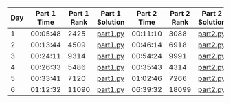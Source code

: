 | Day | Part 1 Time | Part 1 Rank | Part 1 Solution                                                                                 | Part 2 Time | Part 2 Rank | Part 2 Solution                                                                                 |
|-----|-------------|-------------|--------------------------------------------------------------------------------------------------|-------------|-------------|--------------------------------------------------------------------------------------------------|
|  1  | 00:05:48    |  2425       | [part1.py](https://github.com/tcrivat/advent-of-code-2024/blob/main/day1/part1.py)             | 00:11:10    |  3088       | [part2.py](https://github.com/tcrivat/advent-of-code-2024/blob/main/day1/part2.py)             |
|  2  | 00:13:44    |  4509       | [part1.py](https://github.com/tcrivat/advent-of-code-2024/blob/main/day2/part1.py)             | 00:46:14    |  6918       | [part2.py](https://github.com/tcrivat/advent-of-code-2024/blob/main/day2/part2.py)             |
|  3  | 00:24:11    |  9314       | [part1.py](https://github.com/tcrivat/advent-of-code-2024/blob/main/day3/part1.py)             | 00:54:24    |  9991       | [part2.py](https://github.com/tcrivat/advent-of-code-2024/blob/main/day3/part2.py)             |
|  4  | 00:26:33    |  5486       | [part1.py](https://github.com/tcrivat/advent-of-code-2024/blob/main/day4/part1.py)             | 00:35:43    |  4314       | [part2.py](https://github.com/tcrivat/advent-of-code-2024/blob/main/day4/part2.py)             |
|  5  | 00:33:41    |  7120       | [part1.py](https://github.com/tcrivat/advent-of-code-2024/blob/main/day5/part1.py)             | 01:02:46    |  7266       | [part2.py](https://github.com/tcrivat/advent-of-code-2024/blob/main/day5/part2.py)             |
|  6  | 01:12:32    | 11090       | [part1.py](https://github.com/tcrivat/advent-of-code-2024/blob/main/day6/part1.py)             | 06:39:32    | 18099       | [part2.py](https://github.com/tcrivat/advent-of-code-2024/blob/main/day6/part2.py)             |
